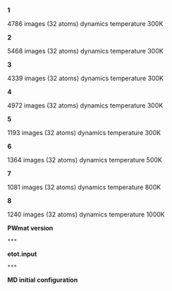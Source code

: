 **1**

   4786 images (32 atoms) dynamics temperature 300K
    
**2**

   5468 images (32 atoms) dynamics temperature 300K
    
**3**

   4339 images (32 atoms) dynamics temperature 300K
    
**4**

   4972 images (32 atoms) dynamics temperature 300K
    
**5**

   1193 images (32 atoms) dynamics temperature 300K
    
**6**

   1364 images (32 atoms) dynamics temperature 500K
    
**7**

   1081 images (32 atoms) dynamics temperature 800K
    
**8**

   1240 images (32 atoms) dynamics temperature 1000K
    

**PWmat version** 
    
    ***

**etot.input**

    ***

**MD initial configuration**




